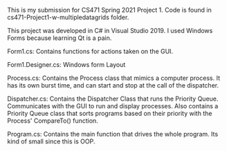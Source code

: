 This is my submission for CS471 Spring 2021 Project 1. Code is found in cs471-Project1-w-multipledatagrids folder.

This project was developed in C# in Visual Studio 2019. I used Windows Forms because learning Qt is a pain.

Form1.cs: Contains functions for actions taken on the GUI.

Form1.Designer.cs: Windows form Layout

Process.cs: Contains the Process class that mimics a computer process. It has its own burst time, and can start and stop at the call of the dispatcher.

Dispatcher.cs: Contains the Dispatcher Class that runs the Priority Queue. Communicates with the GUI to run and display processes. Also contains a Priority Queue class that sorts programs based on their priority with the Process' CompareTo() function.

Program.cs: Contains the main function that drives the whole program. Its kind of small since this is OOP.


